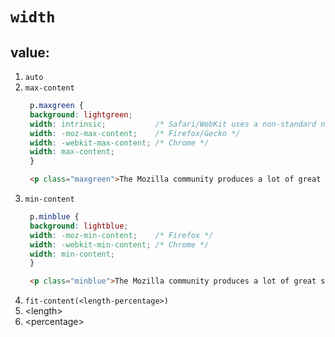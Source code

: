 # `width`

## value:

1. `auto`
2. `max-content`
   ```css
    p.maxgreen {
    background: lightgreen;
    width: intrinsic;           /* Safari/WebKit uses a non-standard name */
    width: -moz-max-content;    /* Firefox/Gecko */
    width: -webkit-max-content; /* Chrome */
    width: max-content;
    }
    ```
   ```html
    <p class="maxgreen">The Mozilla community produces a lot of great software.</p>
    ```
3. `min-content`
   ```css
    p.minblue {
    background: lightblue;
    width: -moz-min-content;    /* Firefox */
    width: -webkit-min-content; /* Chrome */
    width: min-content;
    }
    ```
   ```html
    <p class="minblue">The Mozilla community produces a lot of great software.</p>
    ```
4. `fit-content(<length-percentage>)`
5. \<length\>
6. \<percentage\>
